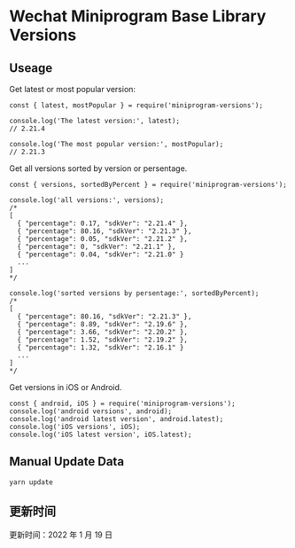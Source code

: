 
# Wechat Miniprogram Base Library Versions

## Useage

Get latest or most popular version:

```;
const { latest, mostPopular } = require('miniprogram-versions');

console.log('The latest version:', latest);
// 2.21.4

console.log('The most popular version:', mostPopular);
// 2.21.3

```

Get all versions sorted by version or persentage.

```
const { versions, sortedByPercent } = require('miniprogram-versions');

console.log('all versions:', versions);
/*
[
  { "percentage": 0.17, "sdkVer": "2.21.4" },
  { "percentage": 80.16, "sdkVer": "2.21.3" },
  { "percentage": 0.05, "sdkVer": "2.21.2" },
  { "percentage": 0, "sdkVer": "2.21.1" },
  { "percentage": 0.04, "sdkVer": "2.21.0" }
  ...
]
*/

console.log('sorted versions by persentage:', sortedByPercent);
/*
[
  { "percentage": 80.16, "sdkVer": "2.21.3" },
  { "percentage": 8.89, "sdkVer": "2.19.6" },
  { "percentage": 3.66, "sdkVer": "2.20.2" },
  { "percentage": 1.52, "sdkVer": "2.19.2" },
  { "percentage": 1.32, "sdkVer": "2.16.1" }
  ...
]
*/
```

Get versions in iOS or Android.

```
const { android, iOS } = require('miniprogram-versions');
console.log('android versions', android);
console.log('android latest version', android.latest);
console.log('iOS versions', iOS);
console.log('iOS latest version', iOS.latest);
```

## Manual Update Data

```
yarn update
```

## 更新时间

更新时间：2022 年 1 月 19 日
